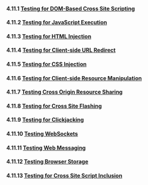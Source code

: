 #### 4.11.1 [Testing for DOM-Based Cross Site Scripting](https://owasp.org/www-project-web-security-testing-guide/stable/4-Web_Application_Security_Testing/11-Client-side_Testing/01-Testing_for_DOM-based_Cross_Site_Scripting)

#### 4.11.2 [Testing for JavaScript Execution](https://owasp.org/www-project-web-security-testing-guide/stable/4-Web_Application_Security_Testing/11-Client-side_Testing/02-Testing_for_JavaScript_Execution)

#### 4.11.3 [Testing for HTML Injection](https://owasp.org/www-project-web-security-testing-guide/stable/4-Web_Application_Security_Testing/11-Client-side_Testing/03-Testing_for_HTML_Injection)

#### 4.11.4 [Testing for Client-side URL Redirect](https://owasp.org/www-project-web-security-testing-guide/stable/4-Web_Application_Security_Testing/11-Client-side_Testing/04-Testing_for_Client-side_URL_Redirect)

#### 4.11.5 [Testing for CSS Injection](https://owasp.org/www-project-web-security-testing-guide/stable/4-Web_Application_Security_Testing/11-Client-side_Testing/05-Testing_for_CSS_Injection)

#### 4.11.6 [Testing for Client-side Resource Manipulation](https://owasp.org/www-project-web-security-testing-guide/stable/4-Web_Application_Security_Testing/11-Client-side_Testing/06-Testing_for_Client-side_Resource_Manipulation)

#### 4.11.7 [Testing Cross Origin Resource Sharing](https://owasp.org/www-project-web-security-testing-guide/stable/4-Web_Application_Security_Testing/11-Client-side_Testing/07-Testing_Cross_Origin_Resource_Sharing)

#### 4.11.8 [Testing for Cross Site Flashing](https://owasp.org/www-project-web-security-testing-guide/stable/4-Web_Application_Security_Testing/11-Client-side_Testing/08-Testing_for_Cross_Site_Flashing)

#### 4.11.9 [Testing for Clickjacking](https://owasp.org/www-project-web-security-testing-guide/stable/4-Web_Application_Security_Testing/11-Client-side_Testing/09-Testing_for_Clickjacking)

#### 4.11.10 [Testing WebSockets](https://owasp.org/www-project-web-security-testing-guide/stable/4-Web_Application_Security_Testing/11-Client-side_Testing/10-Testing_WebSockets)

#### 4.11.11 [Testing Web Messaging](https://owasp.org/www-project-web-security-testing-guide/stable/4-Web_Application_Security_Testing/11-Client-side_Testing/11-Testing_Web_Messaging)

#### 4.11.12 [Testing Browser Storage](https://owasp.org/www-project-web-security-testing-guide/stable/4-Web_Application_Security_Testing/11-Client-side_Testing/12-Testing_Browser_Storage)

#### 4.11.13 [Testing for Cross Site Script Inclusion](https://owasp.org/www-project-web-security-testing-guide/stable/4-Web_Application_Security_Testing/11-Client-side_Testing/13-Testing_for_Cross_Site_Script_Inclusion)